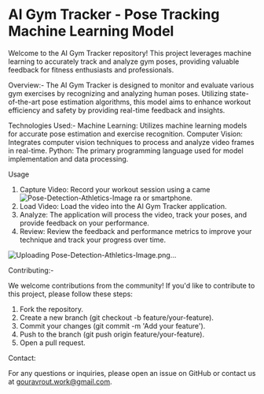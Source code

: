 # AI Gym Tracker - Pose Tracking Machine Learning Model

Welcome to the AI Gym Tracker repository! This project leverages machine learning to accurately track and analyze gym poses, providing valuable feedback for fitness enthusiasts and professionals.

Overview:-
The AI Gym Tracker is designed to monitor and evaluate various gym exercises by recognizing and analyzing human poses. Utilizing state-of-the-art pose estimation algorithms, this model aims to enhance workout efficiency and safety by providing real-time feedback and insights.

Technologies Used:-
Machine Learning: Utilizes machine learning models for accurate pose estimation and exercise recognition.
Computer Vision: Integrates computer vision techniques to process and analyze video frames in real-time.
Python: The primary programming language used for model implementation and data processing.

Usage
1. Capture Video: Record your workout session using a came![Pose-Detection-Athletics-Image](https://github.com/user-attachments/assets/1d322cf8-a56a-44b6-b23c-50749643ab58)
ra or smartphone.
2. Load Video: Load the video into the AI Gym Tracker application.
3. Analyze: The application will process the video, track your poses, and provide feedback on your performance.
4. Review: Review the feedback and performance metrics to improve your technique and track your progress over time.

![Uploading Pose-Detection-Athletics-Image.png…]()

Contributing:-

We welcome contributions from the community! If you'd like to contribute to this project, please follow these steps:

1. Fork the repository.
2. Create a new branch (git checkout -b feature/your-feature).
3. Commit your changes (git commit -m 'Add your feature').
4. Push to the branch (git push origin feature/your-feature).
5. Open a pull request.

Contact:

For any questions or inquiries, please open an issue on GitHub or contact us at gouravrout.work@gmail.com.
